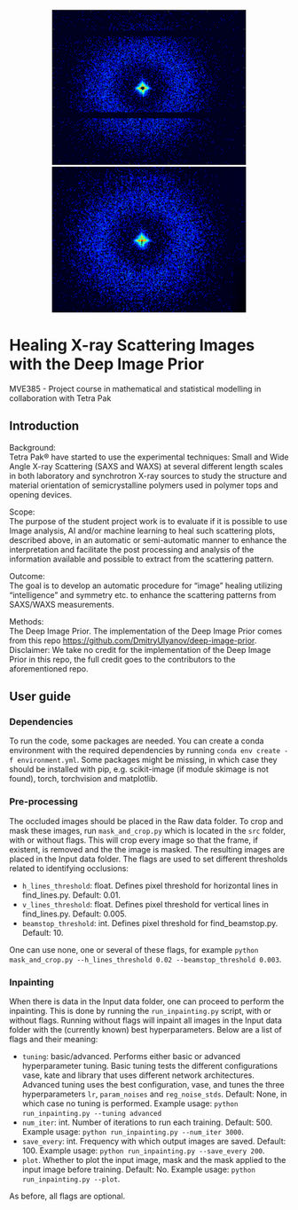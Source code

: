 <p align="center">
  <img src="https://github.com/adnanfazlinovic/MVE385/blob/main/data/Input%20data/MD2_MV_bulk_3.png" width="350" title="hover text">
  <img src="https://github.com/adnanfazlinovic/MVE385/blob/main/data/Old%20results/Sorted%20results/MD2_MV_bulk_3.png/1%20Good/CHOSEN_lr%3D0.01%2C%20param_noise%3DTrue%2C%20reg_noise_std%3D0/CHOSEN_plotout4500.png" width="350" alt="accessibility text">
</p>

# Healing X-ray Scattering Images with the Deep Image Prior
MVE385 - Project course in mathematical and statistical modelling in collaboration with Tetra Pak

## Introduction
Background:\
Tetra  Pak®  have  started  to  use  the  experimental  techniques:  Small  and  Wide  Angle  X-ray Scattering  (SAXS  and  WAXS)  at  several  different  length  scales  in  both  laboratory  and  synchrotron X-ray sources to study the structure and material orientation of semicrystalline polymers used in polymer tops and opening devices.

Scope:\
The purpose of the student project work is to evaluate if it is possible to use Image analysis, AI and/or machine learning to heal such scattering plots, described above, in an automatic or semi-automatic  manner to enhance the interpretation and facilitate the post  processing  and  analysis of the information available and possible to extract from the scattering pattern.

Outcome: \
The goal is to develop an automatic procedure for “image” healing utilizing “intelligence” and symmetry etc. to enhance the scattering patterns from SAXS/WAXS measurements.

Methods:\
The Deep Image Prior. The implementation of the Deep Image Prior comes from this repo https://github.com/DmitryUlyanov/deep-image-prior. Disclaimer: We take no credit for the implementation of the Deep Image Prior in this repo, the full credit goes to the contributors to the aforementioned repo.

## User guide
### Dependencies
To run the code, some packages are needed. You can create a conda environment with the required dependencies by running
`conda env create -f environment.yml`. Some packages might be missing, in which case they should be installed with pip, e.g. scikit-image (if module skimage is not found), torch, torchvision and matplotlib.

### Pre-processing
The occluded images should be placed in the Raw data folder. To crop and mask these images, run
`mask_and_crop.py` which is located in the `src` folder, with or without flags. This will crop every image so that the frame, if existent, is removed and the the image is masked. The resulting images are placed in the Input data folder. The flags are used to set different thresholds related to identifying occlusions:
- `h_lines_threshold`: float. Defines pixel threshold for horizontal lines in find_lines.py. Default: 0.01.
- `v_lines_threshold`: float. Defines pixel threshold for vertical lines in find_lines.py. Default: 0.005.
- `beamstop_threshold`: int. Defines pixel threshold for find_beamstop.py. Default: 10.

One can use none, one or several of these flags, for example `python mask_and_crop.py --h_lines_threshold 0.02 --beamstop_threshold 0.003`.

### Inpainting
When there is data in the Input data folder, one can proceed to perform the inpainting. This is done by running the `run_inpainting.py` script, with or without flags. Running without flags will inpaint all images in the Input data folder with the (currently known) best hyperparameters. Below are a list of flags and their meaning:
- `tuning`: basic/advanced. Performs either basic or advanced hyperparameter tuning. Basic tuning tests the different configurations vase, kate and library that uses different network architectures. Advanced tuning uses the best configuration, vase, and tunes the three hyperparameters `lr`, `param_noises` and `reg_noise_stds`. Default: None, in which case no tuning is performed. Example usage: `python run_inpainting.py --tuning advanced`
- `num_iter`: int. Number of iterations to run each training. Default: 500. Example usage: `python run_inpainting.py --num_iter 3000`.
- `save_every`: int. Frequency with which output images are saved. Default: 100. Example usage: `python run_inpainting.py --save_every 200`.
- `plot`. Whether to plot the input image, mask and the mask applied to the input image before training. Default: No. Example usage: `python run_inpainting.py --plot`.

As before, all flags are optional.
